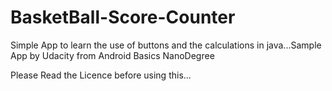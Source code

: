# BasketBall-Score-Counter
Simple App to learn the use of buttons and the calculations in java...Sample App by Udacity from Android Basics NanoDegree


Please Read the Licence before using this...
